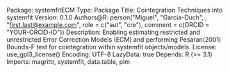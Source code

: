 Package: systemfitECM
Type: Package
Title: Cointegration Techniques into systemfit
Version: 0.1.0
Authors@R:
    person("Miguel", "Garcia-Duch", , "<first.last@example.com>", role = c("aut", "cre"),
           comment = c(ORCID = "YOUR-ORCID-ID"))
Description: Enabling estimating restricted and unrestricted Error Correction Models (ECM) and performing Pesaran(2001) Bounds-F test for cointegration within systemfit objects/models.
License: use_gpl3_license()
Encoding: UTF-8
LazyData: true
Depends:
    R (>= 3.1)
Imports:
    magrittr,
    systemfit,
    data.table,
    plm
